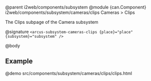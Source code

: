 @parent i2web/components/subsystem
@module {can.Component} i2web/components/subsystem/cameras/clips Cameras > Clips

The Clips subpage of the Camera subsystem

@signature `<arcus-subsystem-cameras-clips {place}="place" {subsystem}="subsystem" />`

@body

## Example
@demo src/components/subsystem/cameras/clips/clips.html

